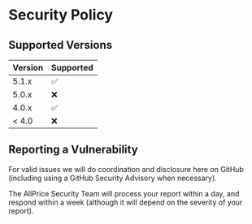 # Security Policy

## Supported Versions

| Version | Supported          |
| ------- | ------------------ |
| 5.1.x   | :white_check_mark: |
| 5.0.x   | :x:                |
| 4.0.x   | :white_check_mark: |
| < 4.0   | :x:                |

## Reporting a Vulnerability

For valid issues we will do coordination and disclosure here on GitHub (including using a GitHub Security Advisory when necessary).

The AllPrice Security Team will process your report within a day, and respond within a week (although it will depend on the severity of your report).

